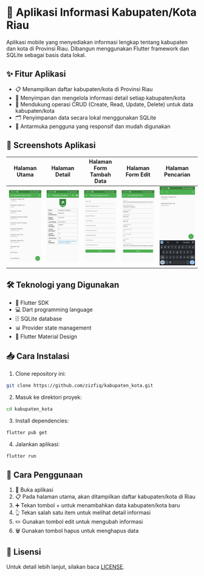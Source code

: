 # 📱 Aplikasi Informasi Kabupaten/Kota Riau

Aplikasi mobile yang menyediakan informasi lengkap tentang kabupaten dan kota di Provinsi Riau. Dibangun menggunakan Flutter framework dan SQLite sebagai basis data lokal.

## ✨ Fitur Aplikasi
- 📋 Menampilkan daftar kabupaten/kota di Provinsi Riau
- 💾 Menyimpan dan mengelola informasi detail setiap kabupaten/kota
- 🔄 Mendukung operasi CRUD (Create, Read, Update, Delete) untuk data kabupaten/kota
- 🗂️ Penyimpanan data secara lokal menggunakan SQLite
- 📱 Antarmuka pengguna yang responsif dan mudah digunakan

## 📸 Screenshots Aplikasi

| Halaman Utama               | Halaman Detail     | Halaman Form Tambah Data       | Halaman Form Edit                 | Halaman Pencarian            |
|-----------------------------|--------------------------|------------------------|---------------------------|------------------------------|
| ![Home](images/home.jpg)    | ![info](images/info.jpg) | ![add](images/add.jpg) | ![edit](images/edit.jpg)  |![search](images/search.jpg)  |

## 🛠️ Teknologi yang Digunakan
- 🎯 Flutter SDK
- 💻 Dart programming language
- 🗄️ SQLite database
- 📊 Provider state management
- 🎨 Flutter Material Design

## 📥 Cara Instalasi
1. Clone repository ini:
```bash
git clone https://github.com/zizfiq/kabupaten_kota.git
```

2. Masuk ke direktori proyek:
```bash
cd kabupaten_kota
```

3. Install dependencies:
```bash
flutter pub get
```

4. Jalankan aplikasi:
```bash
flutter run
```

## 📖 Cara Penggunaan
1. 📱 Buka aplikasi
2. 📋 Pada halaman utama, akan ditampilkan daftar kabupaten/kota di Riau
3. ➕ Tekan tombol + untuk menambahkan data kabupaten/kota baru
4. 👆 Tekan salah satu item untuk melihat detail informasi
5. ✏️ Gunakan tombol edit untuk mengubah informasi
6. 🗑️ Gunakan tombol hapus untuk menghapus data

## 📄 Lisensi
Untuk detail lebih lanjut, silakan baca [LICENSE](LICENSE).

